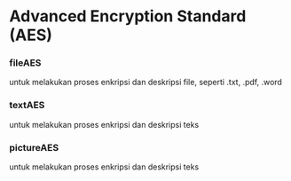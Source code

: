 # Advanced Encryption Standard (AES)

### fileAES

untuk melakukan proses enkripsi dan deskripsi file, seperti .txt, .pdf, .word

### textAES

untuk melakukan proses enkripsi dan deskripsi teks

### pictureAES

untuk melakukan proses enkripsi dan deskripsi teks

